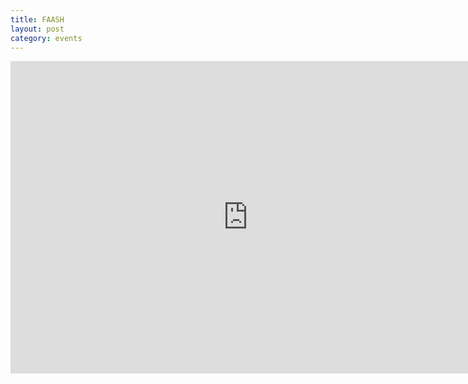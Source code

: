 ```yaml
---
title: FAASH
layout: post
category: events
---
```


<iframe src="https://docs.google.com/a/snaptactix.com/forms/d/e/1FAIpQLSek4ozA99AYRvgaZy6PHDlTqZJo3ESZLUj6BJ7iwWF__bKZAg/viewform?embedded=true" width="760" height="500" frameborder="0" marginheight="0" marginwidth="0">Loading...</iframe>
